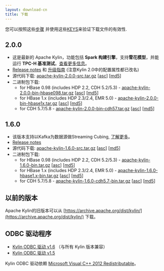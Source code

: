 ```yaml
---
layout: download-cn
title: 下载
---
```


您可以按照这些[步骤](https://www.apache.org/info/verification.html) 并使用这些[KEYS](http://kylin.apache.org/KEYS)来验证下载文件的有效性.

## 2.0.0

- 这是最新的 Apache Kylin，功能包括 **Spark 构建引擎**，支持**雪花模型**，并能运行 **TPC-H 基准测试**。[查看更多信息](/cn/blog/2017/02/25/v2.0.0-beta-ready/)。
- [Release notes](/docs20/release_notes.html) 和 [升级指南](/docs20/howto/howto_upgrade.html) (注意Kylin 2.0中的配置属性都已改名)
- 源代码下载: [apache-kylin-2.0.0-src.tar.gz](http://www.apache.org/dyn/closer.cgi/kylin/apache-kylin-2.0.0/apache-kylin-2.0.0-src.tar.gz) \[[asc](https://dist.apache.org/repos/dist/release/kylin/apache-kylin-2.0.0/apache-kylin-2.0.0-src.tar.gz.asc)\] \[[md5](https://dist.apache.org/repos/dist/release/kylin/apache-kylin-2.0.0/apache-kylin-2.0.0-src.tar.gz.md5)\]
- 二进制包下载:
  - for HBase 0.98 (includes HDP 2.2, CDH 5.2/5.3) - [apache-kylin-2.0.0-bin-hbase098.tar.gz](https://dist.apache.org/repos/dist/dev/kylin/apache-kylin-2.0.0/apache-kylin-2.0.0-bin-hbase098.tar.gz)  \[[asc](https://dist.apache.org/repos/dist/dev/kylin/apache-kylin-2.0.0/apache-kylin-2.0.0-bin-hbase098.tar.gz.asc)\] \[[md5](https://dist.apache.org/repos/dist/dev/kylin/apache-kylin-2.0.0/apache-kylin-2.0.0-bin-hbase098.tar.gz.md5)\]
  - for HBase 1.x (includes HDP 2.3/2.4, EMR 5.0) - [apache-kylin-2.0.0-bin-hbase1x.tar.gz](https://dist.apache.org/repos/dist/dev/kylin/apache-kylin-2.0.0/apache-kylin-2.0.0-bin-hbase1x.tar.gz) \[[asc](https://dist.apache.org/repos/dist/dev/kylin/apache-kylin-2.0.0/apache-kylin-2.0.0-bin-hbase1x.tar.gz.asc)\] \[[md5](https://dist.apache.org/repos/dist/dev/kylin/apache-kylin-2.0.0/apache-kylin-2.0.0-bin-hbase1x.tar.gz.md5)\]
  - for CDH 5.7/5.8 - [apache-kylin-2.0.0-bin-cdh57.tar.gz](https://dist.apache.org/repos/dist/dev/kylin/apache-kylin-2.0.0/apache-kylin-2.0.0-bin-cdh57.tar.gz) \[[asc](https://dist.apache.org/repos/dist/dev/kylin/apache-kylin-2.0.0/apache-kylin-2.0.0-bin-cdh57.tar.gz.asc)\] \[[md5](https://dist.apache.org/repos/dist/dev/kylin/apache-kylin-2.0.0/apache-kylin-2.0.0-bin-cdh57.tar.gz.md5)\]

## 1.6.0

* 该版本支持以Kafka为数据源做Streaming Cubing, [了解更多](/blog/2016/10/18/new-nrt-streaming/)。
* [Release notes](/docs16/release_notes.html)
* 源代码下载: [apache-kylin-1.6.0-src.tar.gz](http://www.apache.org/dyn/closer.cgi/kylin/apache-kylin-1.6.0/apache-kylin-1.6.0-src.tar.gz) \[[asc](https://dist.apache.org/repos/dist/release/kylin/apache-kylin-1.6.0/apache-kylin-1.6.0-src.tar.gz.asc)\] \[[md5](https://dist.apache.org/repos/dist/release/kylin/apache-kylin-1.6.0/apache-kylin-1.6.0-src.tar.gz.md5)\]
* 二进制包下载:
  * for HBase 0.98 (includes HDP 2.2, CDH 5.2/5.3) - [apache-kylin-1.6.0-bin.tar.gz](http://www.apache.org/dyn/closer.cgi/kylin/apache-kylin-1.6.0/apache-kylin-1.6.0-bin.tar.gz)  \[[asc](https://dist.apache.org/repos/dist/release/kylin/apache-kylin-1.6.0/apache-kylin-1.6.0-bin.tar.gz.asc)\] \[[md5](https://dist.apache.org/repos/dist/release/kylin/apache-kylin-1.6.0/apache-kylin-1.6.0-bin.tar.gz.md5)\]
  * for HBase 1.x (includes HDP 2.3/2.4, EMR 5.0) - [apache-kylin-1.6.0-hbase1.x-bin.tar.gz](http://www.apache.org/dyn/closer.cgi/kylin/apache-kylin-1.6.0/apache-kylin-1.6.0-hbase1.x-bin.tar.gz) \[[asc](https://dist.apache.org/repos/dist/release/kylin/apache-kylin-1.6.0/apache-kylin-1.6.0-hbase1.x-bin.tar.gz.asc)\] \[[md5](https://dist.apache.org/repos/dist/release/kylin/apache-kylin-1.6.0/apache-kylin-1.6.0-hbase1.x-bin.tar.gz.md5)\]
  * for CDH 5.7/5.8 - [apache-kylin-1.6.0-cdh5.7-bin.tar.gz](http://www.apache.org/dyn/closer.cgi/kylin/apache-kylin-1.6.0/apache-kylin-1.6.0-cdh5.7-bin.tar.gz) \[[asc](https://dist.apache.org/repos/dist/release/kylin/apache-kylin-1.6.0/apache-kylin-1.6.0-cdh5.7-bin.tar.gz.asc)\] \[[md5](https://dist.apache.org/repos/dist/release/kylin/apache-kylin-1.6.0/apache-kylin-1.6.0-cdh5.7-bin.tar.gz.md5)\]

## 以前的版本  
Apache Kylin的旧版本可以从 [https://archive.apache.org/dist/kylin/](https://archive.apache.org/dist/kylin/) 下载。

## ODBC 驱动程序
* [Kylin ODBC 驱动 v1.6](http://kylin.apache.org/download/KylinODBCDriver-1.6.zip)  （与所有 Kylin 版本兼容）
* [Kylin ODBC 驱动 v1.5](http://kylin.apache.org/download/KylinODBCDriver-1.5.zip) 

Kylin ODBC 驱动依赖 [Microsoft Visual C++ 2012 Redistributable](http://www.microsoft.com/en-us/download/details.aspx?id=30679)。
